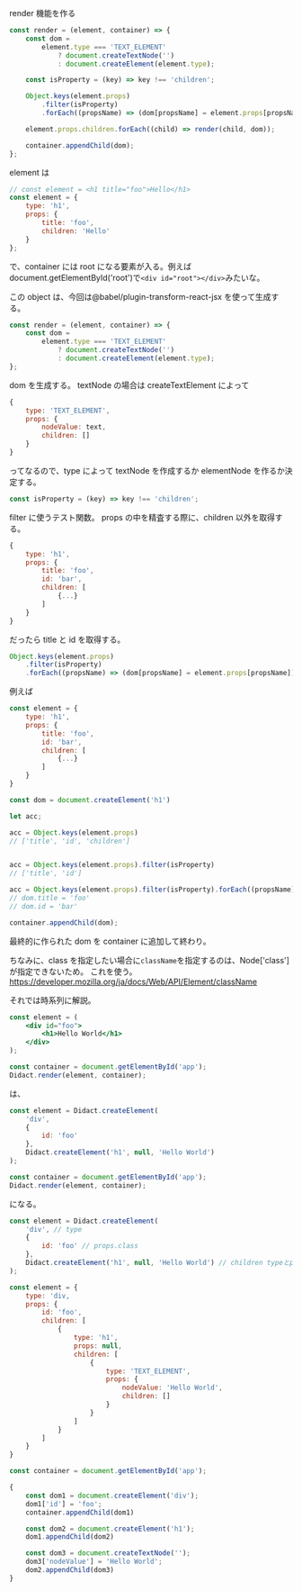 render 機能を作る

```js
const render = (element, container) => {
	const dom =
		element.type === 'TEXT_ELEMENT'
			? document.createTextNode('')
			: document.createElement(element.type);

	const isProperty = (key) => key !== 'children';

	Object.keys(element.props)
		.filter(isProperty)
		.forEach((propsName) => (dom[propsName] = element.props[propsName]));

	element.props.children.forEach((child) => render(child, dom));

	container.appendChild(dom);
};
```

element は

```js
// const element = <h1 title="foo">Hello</h1>
const element = {
	type: 'h1',
	props: {
		title: 'foo',
		children: 'Hello'
	}
};
```

で、container には root になる要素が入る。例えば document.getElementById('root')で`<div id="root"></div>`みたいな。

この object は、今回は@babel/plugin-transform-react-jsx を使って生成する。

```js
const render = (element, container) => {
	const dom =
		element.type === 'TEXT_ELEMENT'
			? document.createTextNode('')
			: document.createElement(element.type);
};
```

dom を生成する。
textNode の場合は createTextElement によって

```js
{
	type: 'TEXT_ELEMENT',
	props: {
		nodeValue: text,
		children: []
	}
}
```

ってなるので、type によって textNode を作成するか elementNode を作るか決定する。

```js
const isProperty = (key) => key !== 'children';
```

filter に使うテスト関数。
props の中を精査する際に、children 以外を取得する。

```js
{
	type: 'h1',
	props: {
		title: 'foo',
		id: 'bar',
		children: [
			{...}
		]
	}
}
```

だったら title と id を取得する。

```js
Object.keys(element.props)
	.filter(isProperty)
	.forEach((propsName) => (dom[propsName] = element.props[propsName]));
```

例えば

```js
const element = {
	type: 'h1',
	props: {
		title: 'foo',
		id: 'bar',
		children: [
			{...}
		]
	}
}

const dom = document.createElement('h1')

let acc;

acc = Object.keys(element.props)
// ['title', 'id', 'children']


acc = Object.keys(element.props).filter(isProperty)
// ['title', 'id']

acc = Object.keys(element.props).filter(isProperty).forEach((propsName) => (dom[propsName] = element.props[propsName]));
// dom.title = 'foo'
// dom.id = 'bar'
```

```js
container.appendChild(dom);
```

最終的に作られた dom を container に追加して終わり。

ちなみに、class を指定したい場合に`className`を指定するのは、Node['class']が指定できないため。
これを使う。https://developer.mozilla.org/ja/docs/Web/API/Element/className

それでは時系列に解説。

```jsx
const element = (
	<div id="foo">
		<h1>Hello World</h1>
	</div>
);

const container = document.getElementById('app');
Didact.render(element, container);
```

は、

```js
const element = Didact.createElement(
	'div',
	{
		id: 'foo'
	},
	Didact.createElement('h1', null, 'Hello World')
);

const container = document.getElementById('app');
Didact.render(element, container);
```

になる。

```js
const element = Didact.createElement(
	'div', // type
	{
		id: 'foo' // props.class
	},
	Didact.createElement('h1', null, 'Hello World') // children typeとprops以外は...childrenで配列になる
);
```

```js
const element = {
	type: 'div,
	props: {
		id: 'foo',
		children: [
			{
				type: 'h1',
				props: null,
				children: [
					{
						type: 'TEXT_ELEMENT',
						props: {
							nodeValue: 'Hello World',
							children: []
						}
					}
				]
			}
		]
	}
}

const container = document.getElementById('app');

{
	const dom1 = document.createElement('div');
	dom1['id'] = 'foo';
	container.appendChild(dom1)

	const dom2 = document.createElement('h1');
	dom1.appendChild(dom2)

	const dom3 = document.createTextNode('');
	dom3['nodeValue'] = 'Hello World';
	dom2.appendChild(dom3)
}
```
